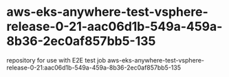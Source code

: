 # aws-eks-anywhere-test-vsphere-release-0-21-aac06d1b-549a-459a-8b36-2ec0af857bb5-135
repository for use with E2E test job aws-eks-anywhere-test-vsphere-release-0-21:aac06d1b-549a-459a-8b36-2ec0af857bb5-135
